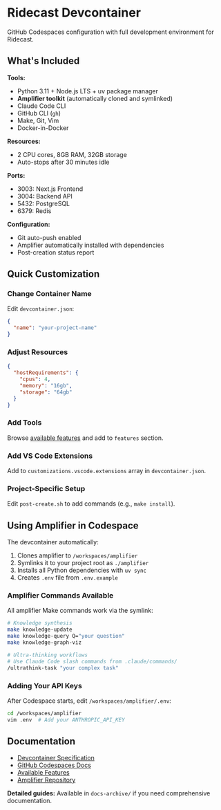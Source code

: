 # Ridecast Devcontainer

GitHub Codespaces configuration with full development environment for Ridecast.

## What's Included

**Tools:**
- Python 3.11 + Node.js LTS + uv package manager
- **Amplifier toolkit** (automatically cloned and symlinked)
- Claude Code CLI
- GitHub CLI (`gh`)
- Make, Git, Vim
- Docker-in-Docker

**Resources:**
- 2 CPU cores, 8GB RAM, 32GB storage
- Auto-stops after 30 minutes idle

**Ports:**
- 3003: Next.js Frontend
- 3004: Backend API
- 5432: PostgreSQL
- 6379: Redis

**Configuration:**
- Git auto-push enabled
- Amplifier automatically installed with dependencies
- Post-creation status report

## Quick Customization

### Change Container Name
Edit `devcontainer.json`:
```json
{
  "name": "your-project-name"
}
```

### Adjust Resources
```json
{
  "hostRequirements": {
    "cpus": 4,
    "memory": "16gb",
    "storage": "64gb"
  }
}
```

### Add Tools
Browse [available features](https://github.com/devcontainers/features) and add to `features` section.

### Add VS Code Extensions
Add to `customizations.vscode.extensions` array in `devcontainer.json`.

### Project-Specific Setup
Edit `post-create.sh` to add commands (e.g., `make install`).

## Using Amplifier in Codespace

The devcontainer automatically:
1. Clones amplifier to `/workspaces/amplifier`
2. Symlinks it to your project root as `./amplifier`
3. Installs all Python dependencies with `uv sync`
4. Creates `.env` file from `.env.example`

### Amplifier Commands Available

All amplifier Make commands work via the symlink:
```bash
# Knowledge synthesis
make knowledge-update
make knowledge-query Q="your question"
make knowledge-graph-viz

# Ultra-thinking workflows
# Use Claude Code slash commands from .claude/commands/
/ultrathink-task "your complex task"
```

### Adding Your API Keys

After Codespace starts, edit `/workspaces/amplifier/.env`:
```bash
cd /workspaces/amplifier
vim .env  # Add your ANTHROPIC_API_KEY
```

## Documentation

- [Devcontainer Specification](https://containers.dev/)
- [GitHub Codespaces Docs](https://docs.github.com/en/codespaces)
- [Available Features](https://github.com/devcontainers/features)
- [Amplifier Repository](https://github.com/cpark4x/amplifier)

**Detailed guides:** Available in `docs-archive/` if you need comprehensive documentation.
